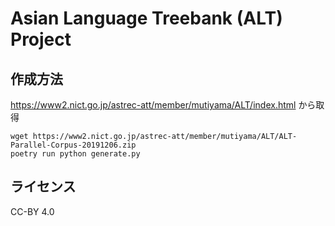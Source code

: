 # Asian Language Treebank (ALT) Project
## 作成方法
https://www2.nict.go.jp/astrec-att/member/mutiyama/ALT/index.html から取得
```
wget https://www2.nict.go.jp/astrec-att/member/mutiyama/ALT/ALT-Parallel-Corpus-20191206.zip
poetry run python generate.py
```

## ライセンス
CC-BY 4.0

